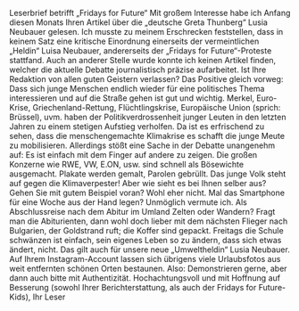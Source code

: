 Leserbrief betrifft „Fridays for Future“
Mit großem Interesse habe ich Anfang diesen Monats Ihren Artikel über die „deutsche Greta Thunberg“ Lusia Neubauer gelesen. Ich musste zu meinem Erschrecken feststellen, dass in keinem Satz eine kritische Einordnung einerseits der vermeintlichen „Heldin“ Luisa Neubauer, andererseits der „Fridays for Future“-Proteste stattfand. Auch an anderer Stelle wurde konnte ich keinen Artikel finden, welcher die aktuelle Debatte journalistisch präzise aufarbeitet. Ist Ihre Redaktion von allen guten Geistern verlassen?
Das Positive gleich vorweg: Dass sich junge Menschen endlich wieder für eine politisches Thema interessieren und auf die Straße gehen ist gut und wichtig. Merkel, Euro-Krise, Griechenland-Rettung, Flüchtlingskrise, Europäische Union (sprich: Brüssel), uvm. haben der Politikverdrossenheit junger Leuten in den letzten Jahren zu einem stetigen Aufstieg verholfen. Da ist es erfrischend zu sehen, dass die menschengemachte Klimakrise es schafft die junge Meute zu mobilisieren.
Allerdings stößt eine Sache in der Debatte unangenehm auf: Es ist einfach mit dem Finger auf andere zu zeigen. Die großen Konzerne wie RWE, VW, E.ON, usw. sind schnell als Bösewichte ausgemacht. Plakate werden gemalt, Parolen gebrüllt. Das junge Volk steht auf gegen die Klimaverpester! Aber wie sieht es bei Ihnen selber aus? Gehen Sie mit gutem Beispiel voran? Wohl eher nicht. Mal das Smartphone für eine Woche aus der Hand legen? Unmöglich vermute ich. Als Abschlussreise nach dem Abitur im Umland Zelten oder Wandern? Fragt man die Abiturienten, dann wohl doch lieber mit dem nächsten Flieger nach Bulgarien, der Goldstrand ruft; die Koffer sind gepackt. Freitags die Schule schwänzen ist einfach, sein eigenes Leben so zu ändern, dass sich etwas ändert, nicht. Das gilt auch für unsere neue „Umweltheldin“ Lusia Neubauer. Auf Ihrem Instagram-Account lassen sich übrigens viele Urlaubsfotos aus weit entfernten schönen Orten bestaunen.
Also: Demonstrieren gerne, aber dann auch bitte mit Authentizität. 
Hochachtungsvoll und mit Hoffnung auf Besserung (sowohl Ihrer Berichterstattung, als auch der Fridays for Future-Kids), Ihr Leser
